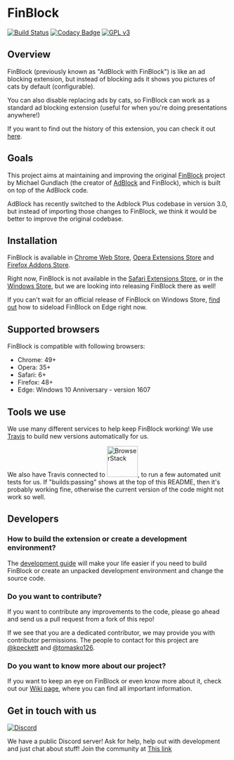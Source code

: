 FinBlock
========
[![Build Status](https://travis-ci.org/FinBlock/finblock.svg?branch=master)](https://travis-ci.org/FinBlock/finblock)
[![Codacy Badge](https://api.codacy.com/project/badge/Grade/cc8d000f77bb427caa8b0293d9b5d225)](https://www.codacy.com/app/tomastaro/finblock?utm_source=github.com&amp;utm_medium=referral&amp;utm_content=FinBlock/finblock&amp;utm_campaign=Badge_Grade)
[![GPL v3](https://img.shields.io/badge/License-GPLv3-blue.svg)](https://github.com/FinBlock/finblock/blob/master/LICENSE.txt)

## Overview
FinBlock (previously known as "AdBlock with FinBlock") is like an ad blocking extension, but instead of blocking ads it shows you pictures of cats by default (configurable).

You can also disable replacing ads by cats, so FinBlock can work as a standard ad blocking extension (useful for when you're doing presentations anywhere!)

If you want to find out the history of this extension, you can check it out [here](https://github.com/FinBlock/finblock/wiki/History).

## Goals
This project aims at maintaining and improving the original [FinBlock](http://finblock.getadblock.com) project by Michael Gundlach (the creator of [AdBlock](https://getadblock.com) and FinBlock), which is built on top of the AdBlock code.

AdBlock has recently switched to the Adblock Plus codebase in version 3.0, but instead of importing those changes to FinBlock, we think it would be better to improve the original codebase.

## Installation
FinBlock is available in [Chrome Web Store](https://chrome.google.com/webstore/detail/finblock/mdcgnhlfpnbeieiiccmebgkfdebafodo),
[Opera Extensions Store](https://addons.opera.com/sk/extensions/details/finblock/?display=en) and [Firefox Addons Store](https://addons.mozilla.org/en/firefox/addon/adblock-with-finblock/).

Right now, FinBlock is not available in the [Safari Extensions Store](https://safari-extensions.apple.com), or in the [Windows Store](https://www.microsoft.com/en-us/windows/windows-10-apps), but we are looking into releasing FinBlock there as well!

If you can't wait for an official release of FinBlock on Windows Store, [find out](https://github.com/FinBlock/finblock/wiki/Building-the-extension#in-microsoft-edge) how to sideload FinBlock on Edge right now.

## Supported browsers
FinBlock is compatible with following browsers:
- Chrome: 49+
- Opera: 35+
- Safari: 6+
- Firefox: 48+
- Edge: Windows 10 Anniversary - version 1607

## Tools we use
We use many different services to help keep FinBlock working! We use [Travis](http://travis-ci.org) to build new versions automatically for us.

We also have Travis connected to <a href="https://browserstack.com"><img src="https://bstacksupport.zendesk.com/attachments/token/q3lgvdc6t3gMJfqDUFkqsMgrP/?name=Logo-01.svg" alt="BrowserStack" width=70 href="https://browserstack.com"/></a>, to run a few automated unit tests for us. If "builds:passing" shows at the top of this README, then it's probably working fine, otherwise the current version of the code might not work so well.

## Developers

### How to build the extension or create a development environment?
The [development guide](https://github.com/FinBlock/finblock/wiki/Building-the-extension) will make your life easier if you need to build FinBlock or create an unpacked development environment and change the source code.

### Do you want to contribute?
If you want to contribute any improvements to the code, please go ahead and send us a pull request from a fork of this repo!

If we see that you are a dedicated contributor, we may provide you with contributor permissions.
The people to contact for this project are [@kpeckett](https://github.com/kpeckett) and [@tomasko126](https://github.com/tomasko126).

### Do you want to know more about our project?
If you want to keep an eye on FinBlock or even know more about it, check out our [Wiki page](https://github.com/FinBlock/finblock/wiki), where you can find all important information.

## Get in touch with us
[![Discord](https://img.shields.io/discord/468064596129742850.svg)](https://discord.gg/HKCNztF)

We have a public Discord server! Ask for help, help out with development and just chat about stuff! Join the community at [This link](https://discord.gg/HKCNztF)
